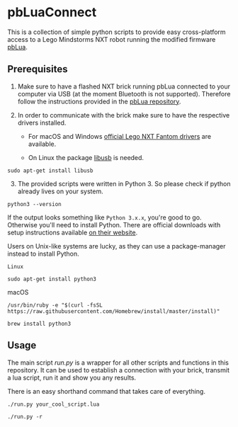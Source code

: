 pbLuaConnect
======
This is a collection of simple python scripts to provide easy cross-platform access to a Lego Mindstorms NXT robot running the modified firmware [pbLua](https://github.com/7HAL32/pbLua).

Prerequisites
------
1. Make sure to have a flashed NXT brick running pbLua connected to your computer via USB (at the moment Bluetooth is not supported). Therefore follow the instructions provided in the [pbLua repository](https://github.com/7HAL32/pbLua).

2. In order to communicate with the brick make sure to have the respective drivers installed.
    * For macOS and Windows [official Lego NXT Fantom drivers](http://cache.lego.com/r/www/r/mindstorms/-/media/franchises/mindstorms%202014/downloads/firmware%20and%20software/nxt%20software/nxt%20fantom%20drivers%20v120.zip?l.r2=-964392510) are available.

    * On Linux the package [libusb](http://libusb.org) is needed.
```
sudo apt-get install libusb
```

3. The provided scripts were written in Python 3.
    So please check if python already lives on your system.
```
python3 --version
```
If the output looks something like `Python 3.x.x`, you're good to go. Otherwise you'll need to install Python. There are official downloads with setup instructions available [on their website](https://www.python.org/downloads/).

  Users on Unix-like systems are lucky, as they can use a package-manager instead to install Python.

    Linux
  ```
  sudo apt-get install python3
  ```
  macOS
```
/usr/bin/ruby -e "$(curl -fsSL https://raw.githubusercontent.com/Homebrew/install/master/install)"
```
```
brew install python3
```

Usage
------
The main script *run.py* is a wrapper for all other scripts and functions in this repository. It can be used to establish a connection with your brick, transmit a lua script, run it and show you any results.

There is an easy shorthand command that takes care of everything.
```
./run.py your_cool_script.lua
```

```
./run.py -r
```
